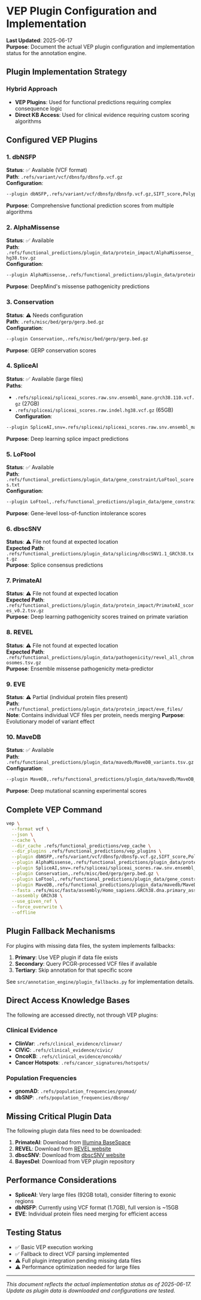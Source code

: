 # VEP Plugin Configuration and Implementation

**Last Updated**: 2025-06-17  
**Purpose**: Document the actual VEP plugin configuration and implementation status for the annotation engine.

## Plugin Implementation Strategy

### Hybrid Approach
- **VEP Plugins**: Used for functional predictions requiring complex consequence logic
- **Direct KB Access**: Used for clinical evidence requiring custom scoring algorithms

## Configured VEP Plugins

### 1. dbNSFP
**Status**: ✅ Available (VCF format)  
**Path**: `.refs/variant/vcf/dbnsfp/dbnsfp.vcf.gz`  
**Configuration**:
```bash
--plugin dbNSFP,.refs/variant/vcf/dbnsfp/dbnsfp.vcf.gz,SIFT_score,Polyphen2_HDIV_score,CADD_phred,REVEL_score,MetaSVM_score,MutationTaster_score
```
**Purpose**: Comprehensive functional prediction scores from multiple algorithms

### 2. AlphaMissense
**Status**: ✅ Available  
**Path**: `.refs/functional_predictions/plugin_data/protein_impact/AlphaMissense_hg38.tsv.gz`  
**Configuration**:
```bash
--plugin AlphaMissense,.refs/functional_predictions/plugin_data/protein_impact/AlphaMissense_hg38.tsv.gz
```
**Purpose**: DeepMind's missense pathogenicity predictions

### 3. Conservation
**Status**: ⚠️ Needs configuration  
**Path**: `.refs/misc/bed/gerp/gerp.bed.gz`  
**Configuration**:
```bash
--plugin Conservation,.refs/misc/bed/gerp/gerp.bed.gz
```
**Purpose**: GERP conservation scores

### 4. SpliceAI
**Status**: ✅ Available (large files)  
**Paths**: 
- `.refs/spliceai/spliceai_scores.raw.snv.ensembl_mane.grch38.110.vcf.gz` (27GB)
- `.refs/spliceai/spliceai_scores.raw.indel.hg38.vcf.gz` (65GB)
**Configuration**:
```bash
--plugin SpliceAI,snv=.refs/spliceai/spliceai_scores.raw.snv.ensembl_mane.grch38.110.vcf.gz,indel=.refs/spliceai/spliceai_scores.raw.indel.hg38.vcf.gz
```
**Purpose**: Deep learning splice impact predictions

### 5. LoFtool
**Status**: ✅ Available  
**Path**: `.refs/functional_predictions/plugin_data/gene_constraint/LoFtool_scores.txt`  
**Configuration**:
```bash
--plugin LoFtool,.refs/functional_predictions/plugin_data/gene_constraint/LoFtool_scores.txt
```
**Purpose**: Gene-level loss-of-function intolerance scores

### 6. dbscSNV
**Status**: ⚠️ File not found at expected location  
**Expected Path**: `.refs/functional_predictions/plugin_data/splicing/dbscSNV1.1_GRCh38.txt.gz`  
**Purpose**: Splice consensus predictions

### 7. PrimateAI
**Status**: ⚠️ File not found at expected location  
**Expected Path**: `.refs/functional_predictions/plugin_data/protein_impact/PrimateAI_scores_v0.2.tsv.gz`  
**Purpose**: Deep learning pathogenicity scores trained on primate variation

### 8. REVEL
**Status**: ⚠️ File not found at expected location  
**Expected Path**: `.refs/functional_predictions/plugin_data/pathogenicity/revel_all_chromosomes.tsv.gz`  
**Purpose**: Ensemble missense pathogenicity meta-predictor

### 9. EVE
**Status**: ⚠️ Partial (individual protein files present)  
**Path**: `.refs/functional_predictions/plugin_data/protein_impact/eve_files/`  
**Note**: Contains individual VCF files per protein, needs merging
**Purpose**: Evolutionary model of variant effect

### 10. MaveDB
**Status**: ✅ Available  
**Path**: `.refs/functional_predictions/plugin_data/mavedb/MaveDB_variants.tsv.gz`  
**Configuration**:
```bash
--plugin MaveDB,.refs/functional_predictions/plugin_data/mavedb/MaveDB_variants.tsv.gz
```
**Purpose**: Deep mutational scanning experimental scores

## Complete VEP Command

```bash
vep \
  --format vcf \
  --json \
  --cache \
  --dir_cache .refs/functional_predictions/vep_cache \
  --dir_plugins .refs/functional_predictions/vep_plugins \
  --plugin dbNSFP,.refs/variant/vcf/dbnsfp/dbnsfp.vcf.gz,SIFT_score,Polyphen2_HDIV_score,CADD_phred,REVEL_score \
  --plugin AlphaMissense,.refs/functional_predictions/plugin_data/protein_impact/AlphaMissense_hg38.tsv.gz \
  --plugin SpliceAI,snv=.refs/spliceai/spliceai_scores.raw.snv.ensembl_mane.grch38.110.vcf.gz,indel=.refs/spliceai/spliceai_scores.raw.indel.hg38.vcf.gz \
  --plugin Conservation,.refs/misc/bed/gerp/gerp.bed.gz \
  --plugin LoFtool,.refs/functional_predictions/plugin_data/gene_constraint/LoFtool_scores.txt \
  --plugin MaveDB,.refs/functional_predictions/plugin_data/mavedb/MaveDB_variants.tsv.gz \
  --fasta .refs/misc/fasta/assembly/Homo_sapiens.GRCh38.dna.primary_assembly.fa.gz \
  --assembly GRCh38 \
  --use_given_ref \
  --force_overwrite \
  --offline
```

## Plugin Fallback Mechanisms

For plugins with missing data files, the system implements fallbacks:

1. **Primary**: Use VEP plugin if data file exists
2. **Secondary**: Query PCGR-processed VCF files if available
3. **Tertiary**: Skip annotation for that specific score

See `src/annotation_engine/plugin_fallbacks.py` for implementation details.

## Direct Access Knowledge Bases

The following are accessed directly, not through VEP plugins:

### Clinical Evidence
- **ClinVar**: `.refs/clinical_evidence/clinvar/`
- **CIViC**: `.refs/clinical_evidence/civic/`
- **OncoKB**: `.refs/clinical_evidence/oncokb/`
- **Cancer Hotspots**: `.refs/cancer_signatures/hotspots/`

### Population Frequencies
- **gnomAD**: `.refs/population_frequencies/gnomad/`
- **dbSNP**: `.refs/population_frequencies/dbsnp/`

## Missing Critical Plugin Data

The following plugin data files need to be downloaded:

1. **PrimateAI**: Download from [Illumina BaseSpace](https://basespace.illumina.com/s/yYGFdGih1rXL)
2. **REVEL**: Download from [REVEL website](https://sites.google.com/site/revelgenomics/downloads)
3. **dbscSNV**: Download from [dbscSNV website](http://www.liulab.science/dbscsnv.html)
4. **BayesDel**: Download from VEP plugin repository

## Performance Considerations

- **SpliceAI**: Very large files (92GB total), consider filtering to exonic regions
- **dbNSFP**: Currently using VCF format (1.7GB), full version is ~15GB
- **EVE**: Individual protein files need merging for efficient access

## Testing Status

- ✅ Basic VEP execution working
- ✅ Fallback to direct VCF parsing implemented
- ⚠️ Full plugin integration pending missing data files
- ⚠️ Performance optimization needed for large files

---

*This document reflects the actual implementation status as of 2025-06-17. Update as plugin data is downloaded and configurations are tested.*